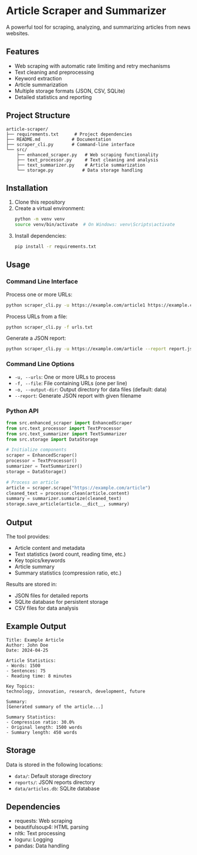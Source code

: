 # Article Scraper and Summarizer

A powerful tool for scraping, analyzing, and summarizing articles from news websites.

## Features

- Web scraping with automatic rate limiting and retry mechanisms
- Text cleaning and preprocessing
- Keyword extraction
- Article summarization
- Multiple storage formats (JSON, CSV, SQLite)
- Detailed statistics and reporting

## Project Structure

```
article-scraper/
├── requirements.txt      # Project dependencies
├── README.md            # Documentation
├── scraper_cli.py       # Command-line interface
└── src/
    ├── enhanced_scraper.py   # Web scraping functionality
    ├── text_processor.py     # Text cleaning and analysis
    ├── text_summarizer.py    # Article summarization
    └── storage.py           # Data storage handling
```

## Installation

1. Clone this repository
2. Create a virtual environment:
   ```bash
   python -m venv venv
   source venv/bin/activate  # On Windows: venv\Scripts\activate
   ```
3. Install dependencies:
   ```bash
   pip install -r requirements.txt
   ```

## Usage

### Command Line Interface

Process one or more URLs:
```bash
python scraper_cli.py -u https://example.com/article1 https://example.com/article2
```

Process URLs from a file:
```bash
python scraper_cli.py -f urls.txt
```

Generate a JSON report:
```bash
python scraper_cli.py -u https://example.com/article --report report.json
```

### Command Line Options

- `-u, --urls`: One or more URLs to process
- `-f, --file`: File containing URLs (one per line)
- `-o, --output-dir`: Output directory for data files (default: data)
- `--report`: Generate JSON report with given filename

### Python API

```python
from src.enhanced_scraper import EnhancedScraper
from src.text_processor import TextProcessor
from src.text_summarizer import TextSummarizer
from src.storage import DataStorage

# Initialize components
scraper = EnhancedScraper()
processor = TextProcessor()
summarizer = TextSummarizer()
storage = DataStorage()

# Process an article
article = scraper.scrape("https://example.com/article")
cleaned_text = processor.clean(article.content)
summary = summarizer.summarize(cleaned_text)
storage.save_article(article.__dict__, summary)
```

## Output

The tool provides:
- Article content and metadata
- Text statistics (word count, reading time, etc.)
- Key topics/keywords
- Article summary
- Summary statistics (compression ratio, etc.)

Results are stored in:
- JSON files for detailed reports
- SQLite database for persistent storage
- CSV files for data analysis

## Example Output

```
Title: Example Article
Author: John Doe
Date: 2024-04-25

Article Statistics:
- Words: 1500
- Sentences: 75
- Reading time: 8 minutes

Key Topics:
technology, innovation, research, development, future

Summary:
[Generated summary of the article...]

Summary Statistics:
- Compression ratio: 30.0%
- Original length: 1500 words
- Summary length: 450 words
```

## Storage

Data is stored in the following locations:
- `data/`: Default storage directory
- `reports/`: JSON reports directory
- `data/articles.db`: SQLite database

## Dependencies

- requests: Web scraping
- beautifulsoup4: HTML parsing
- nltk: Text processing
- loguru: Logging
- pandas: Data handling
